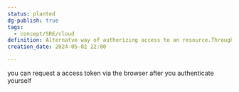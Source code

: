 ```yaml
---
status: planted
dg-publish: true
tags:
  - concept/SRE/cloud
definition: Alternatve way of autherizing access to an resource.Through an Device code generated on the device
creation_date: 2024-05-02 22:00

---
```




you can request a access token via the browser after you authenticate yourself

